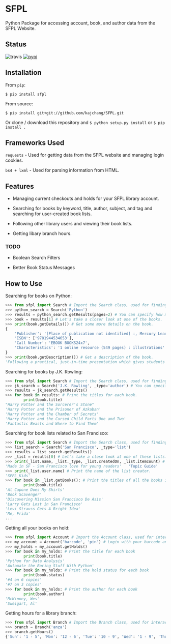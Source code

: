 # SFPL

Python Package for accessing account, book, and author data from the SFPL Website.

## Status
![travis](https://travis-ci.org/kajchang/SFPL.svg?branch=master)
[![pypi](https://badge.fury.io/py/sfpl.svg)](https://pypi.org/project/sfpl/)

## Installation

From ```pip```:

```$ pip install sfpl```

From source:

```$ pip install git+git://github.com/kajchang/SFPL.git```

Or clone / download this repository and ```$ python setup.py install``` or ```$ pip install .```

## Frameworks Used

```requests``` - Used for getting data from the SFPL website and managing login cookies.

```bs4 + lxml``` - Used for parsing information from HTML.

## Features

* Managing current checkouts and holds for your SFPL library account.

* Searching for books by keyword, title, author, subject, and tag and searching for user-created book lists.

* Following other library users and viewing their book lists.

* Getting libary branch hours.

### TODO

* Boolean Search Filters

* Better Book Status Messages

## How to Use

Searching for books on Python:

```python
>>> from sfpl import Search # Import the Search class, used for finding useful books or book lists.
>>> python_search = Search('Python')
>>> results = python_search.getResults(pages=2) # You can specify how many pages of results to get (defaults to 1) 
>>> book = results[1] # Let's take a closer look at one of the books.
>>> print(book.getDetails()) # Get some more details on the book.
{
	'Publisher': '[Place of publication not identified] :, Mercury Learning, , 2017', 
	'ISBN': ['9781944534653'], 
	'Call Number': 'EBOOK BOOKS24x7', 
	'Characteristics': '1 online resource (549 pages) : illustrations'
}
>>> print(book.getDescription()) # Get a description of the book.
'Following a practical, just-in-time presentation which gives students material as they need it ...'
```

Searching for books by J.K. Rowling:

```python
>>> from sfpl import Search # Import the Search class, used for finding useful books or book lists.
>>> jk_search = Search('J.K. Rowling', _type='author') # You can specify a search type (defaults to keyword)
>>> results = jk_search.getResults()
>>> for book in results: # Print the titles for each book.
		print(book.title)
"Harry Potter and the Sorcerer's Stone"
'Harry Potter and the Prisoner of Azkaban'
'Harry Potter and the Chamber of Secrets'
'Harry Potter and the Cursed Child Parts One and Two'
'Fantastic Beasts and Where to Find Them'
```

Searching for book lists related to San Francisco:

```python
>>> from sfpl import Search # Import the Search class, used for finding useful books or book lists.
>>> list_search = Search('San Francisco', _type='list')
>>> results = list_search.getResults()
>>> _list = results[0] # Let's take a close look at one of these lists.
>>> print(_list.name, _list._type, _list.createdOn, _list.itemcount) # Print some of the list's attributes.
'Made in SF - San Francisco love for young readers'   'Topic Guide'   'Oct 20, 2016'   18
>>> print(_list.user.name) # Print the name of the list creator.
'SFPL_Kids'
>>> for book in _list.getBooks(): # Print the titles of all the books in the list.
		print(book.title)
'Al Capone Does My Shirts'
'Book Scavenger'
'Discovering Mission San Francisco De Asis'
'Larry Gets Lost in San Francisco'
'Levi Strauss Gets A Bright Idea'
'Me, Frida'
...
```

Getting all your books on hold:

```python
>>> from sfpl import Account # Import the Account class, used for interacting with your library account.
>>> my_account = Account('barcode', 'pin') # Login with your barcode and pin.
>>> my_holds = my_account.getHolds()
>>> for book in my_holds: # Print the title for each book
		print(book.title)
'Python for Data Analysis'
'Automate the Boring Stuff With Python'
>>> for book in my_holds: # Print the hold status for each book
		print(book.status)
'#4 on 6 copies'
'#7 on 3 copies'
>>> for book in my_holds: # Print the author for each book
		print(book.author)
'McKinney, Wes'
'Sweigart, Al'
```

Getting hours for a library branch:

```python
>>> from sfpl import Branch # Import the Branch class, used for interacting with library branches.
>>> branch = Branch('anza')
>>> branch.getHours()
{'Sun': '1 - 5', 'Mon': '12 - 6', 'Tue': '10 - 9', 'Wed': '1 - 9', 'Thu': '10 - 6', 'Fri': '1 - 6', 'Sat': '10 - 6'}
```
